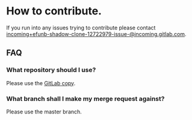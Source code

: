 # How to contribute.

If you run into any issues trying to contribute please contact [incoming+efunb-shadow-clone-12722979-issue-@incoming.gitlab.com](mailto:incoming+efunb-shadow-clone-12722979-issue-@incoming.gitlab.com).

## FAQ

### What repository should I use?

Please use the [GitLab copy](https://gitlab.com/efunb/shadow-clone).

### What branch shall I make my merge request against?

Please use the master branch.